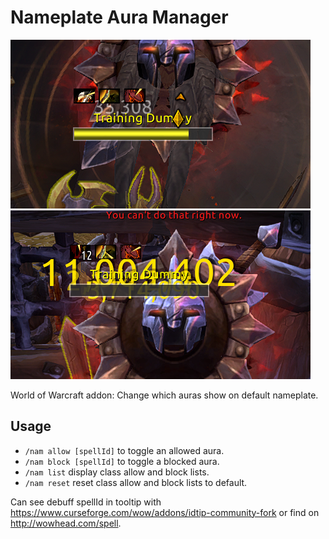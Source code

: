 # Nameplate Aura Manager

![screenshot1](screenshot1.png)![screenshot2](screenshot2.png)

World of Warcraft addon: Change which auras show on default nameplate.

## Usage

- `/nam allow [spellId]` to toggle an allowed aura.
- `/nam block [spellId]` to toggle a blocked aura.
- `/nam list` display class allow and block lists.
- `/nam reset` reset class allow and block lists to default.

Can see debuff spellId in tooltip with <https://www.curseforge.com/wow/addons/idtip-community-fork> or find on <http://wowhead.com/spell>.
